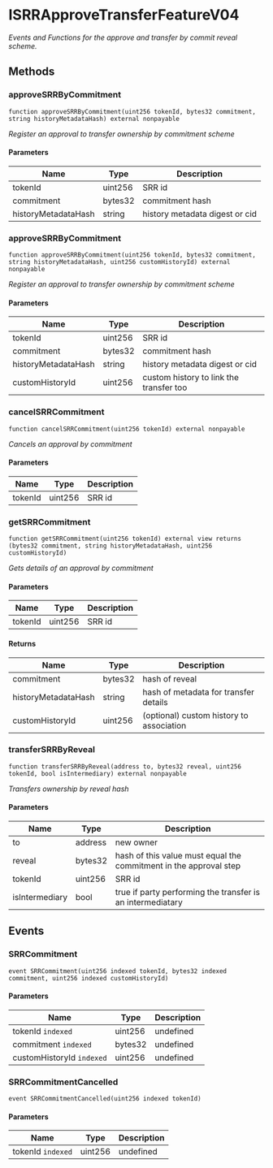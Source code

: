 # ISRRApproveTransferFeatureV04







*Events and Functions for the approve and transfer by commit reveal scheme.*

## Methods

### approveSRRByCommitment

```solidity
function approveSRRByCommitment(uint256 tokenId, bytes32 commitment, string historyMetadataHash) external nonpayable
```



*Register an approval to transfer ownership by commitment scheme*

#### Parameters

| Name | Type | Description |
|---|---|---|
| tokenId | uint256 | SRR id |
| commitment | bytes32 | commitment hash |
| historyMetadataHash | string | history metadata digest or cid |

### approveSRRByCommitment

```solidity
function approveSRRByCommitment(uint256 tokenId, bytes32 commitment, string historyMetadataHash, uint256 customHistoryId) external nonpayable
```



*Register an approval to transfer ownership by commitment scheme*

#### Parameters

| Name | Type | Description |
|---|---|---|
| tokenId | uint256 | SRR id |
| commitment | bytes32 | commitment hash |
| historyMetadataHash | string | history metadata digest or cid |
| customHistoryId | uint256 | custom history to link the transfer too |

### cancelSRRCommitment

```solidity
function cancelSRRCommitment(uint256 tokenId) external nonpayable
```



*Cancels an approval by commitment*

#### Parameters

| Name | Type | Description |
|---|---|---|
| tokenId | uint256 | SRR id |

### getSRRCommitment

```solidity
function getSRRCommitment(uint256 tokenId) external view returns (bytes32 commitment, string historyMetadataHash, uint256 customHistoryId)
```



*Gets details of an approval by commitment*

#### Parameters

| Name | Type | Description |
|---|---|---|
| tokenId | uint256 | SRR id |

#### Returns

| Name | Type | Description |
|---|---|---|
| commitment | bytes32 | hash of reveal |
| historyMetadataHash | string | hash of metadata for transfer details |
| customHistoryId | uint256 | (optional) custom history to association |

### transferSRRByReveal

```solidity
function transferSRRByReveal(address to, bytes32 reveal, uint256 tokenId, bool isIntermediary) external nonpayable
```



*Transfers ownership by reveal hash*

#### Parameters

| Name | Type | Description |
|---|---|---|
| to | address | new owner |
| reveal | bytes32 | hash of this value must equal the commitment in the approval step |
| tokenId | uint256 | SRR id |
| isIntermediary | bool | true if party performing the transfer is an intermediatary |



## Events

### SRRCommitment

```solidity
event SRRCommitment(uint256 indexed tokenId, bytes32 indexed commitment, uint256 indexed customHistoryId)
```





#### Parameters

| Name | Type | Description |
|---|---|---|
| tokenId `indexed` | uint256 | undefined |
| commitment `indexed` | bytes32 | undefined |
| customHistoryId `indexed` | uint256 | undefined |

### SRRCommitmentCancelled

```solidity
event SRRCommitmentCancelled(uint256 indexed tokenId)
```





#### Parameters

| Name | Type | Description |
|---|---|---|
| tokenId `indexed` | uint256 | undefined |



